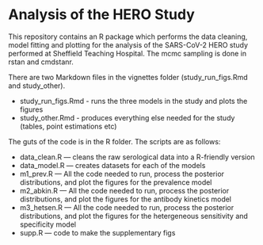 # Analysis of the HERO Study

This repository contains an R package which performs the data cleaning, model fitting and plotting for the analysis of the SARS-CoV-2 HERO study performed at Sheffield Teaching Hospital. The mcmc sampling is done in rstan and cmdstanr. 

There are two Markdown files in the vignettes folder (study_run_figs.Rmd and study_other).
* study_run_figs.Rmd - runs the three models in the study and plots the figures
* study_other.Rmd - produces everything else needed for the study (tables, point estimations etc)

The guts of the code is in the R folder. The scripts are as follows:
* data_clean.R — cleans the raw serological data into a R-friendly version
* data_model.R — creates datasets for each of the models
* m1_prev.R — All the code needed to run, process the posterior distributions, and plot the figures for the prevalence model
* m2_abkin.R — All the code needed to run, process the posterior distributions, and plot the figures for the antibody kinetics model
* m3_hetsen.R — All the code needed to run, process the posterior distributions, and plot the figures for the hetergeneous sensitivity and specificity model
* supp.R — code to make the supplementary figs
